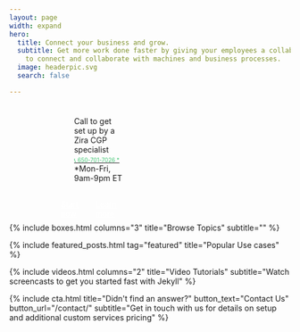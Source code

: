 ```yaml
---
layout: page
width: expand
hero:
  title: Connect your business and grow.
  subtitle: Get more work done faster by giving your employees a collaboration toolset
    to connect and collaborate with machines and business processes.
  image: headerpic.svg
  search: false

---
```

<html>
<head>
<meta name="viewport" content="width=device-width, initial-scale=1.0">
<style>
.columns {
width: 33.3%;
padding: 8px;
}
.button {
background-color: #46c777;
border: none;
color: white !important;
padding: 10px 25px;
text-align: center;
text-decoration: none;
font-size: 18px;
}
.text {
width: 66.6%;
margin: 0 auto;
}
@media only screen and (max-width: 600px) {
.columns {
width: 100%;
}
.text {
width: 100%;
}

}
</style>
</head>
<body>
<div class="text">

<div class="uk-flex uk-flex-center uk-flex-wrap"> <div class="columns"> <ul style="list-style-type:none;"> <li>Call to get set up by a Zira CGP specialist</li> <li><a href="tel:650-701-7026"><font color="46c777" size="1.5em">📞  650-701-7026 *</font></a></li> <li>*Mon-Fri, 9am-9pm ET</li> </ul> </div> <div class="columns"> <a style="color:white" class="uk-button uk-button-primary uk-button-large" 	href="https://my.zira.us">Start now</a>
<a style="color:white" class="uk-button uk-button-primary uk-button-large" href="/docs/getting-started/introduction/">Learn more</a>  </div> </div> </div> </body> </html>

<!-- Browse Topics --> {% include boxes.html columns="3" title="Browse Topics" subtitle="" %} <!-- New posts --> <!-- {% include new-posts.html columns="3" tag="new" title="New posts" subtitle="" %} -->

<!-- Featured Articles -->
{% include featured_posts.html tag="featured" title="Popular Use cases" %}

{% include videos.html columns="2" title="Video Tutorials" subtitle="Watch screencasts to get you started fast with
Jekyll" %}

<!-- {% include faqs.html multiple="true" title="Frequently asked questions" category="presale" subtitle="Find quicke answers to frequent pre-sale questions asked by customers" %} -->

<!-- {% include team.html authors="evan, john, sara, alex, tom, daniel" title="We are here to help" subtitle="Our team is just an email away ready to answer your questions" %} -->

{% include cta.html title="Didn't find an answer?" button_text="Contact Us" button_url="/contact/" subtitle="Get in
touch with us for details on setup and additional custom services pricing" %}

<!-- Global site tag (gtag.js) - Google Analytics -->
<script async src="https://www.googletagmanager.com/gtag/js?id=UA-23863461-5">
</script>
<script>
window.dataLayer = window.dataLayer || \[\];
function gtag(){dataLayer.push(arguments);}
gtag('js', new Date());

gtag('config', 'UA-23863461-5');
</script>